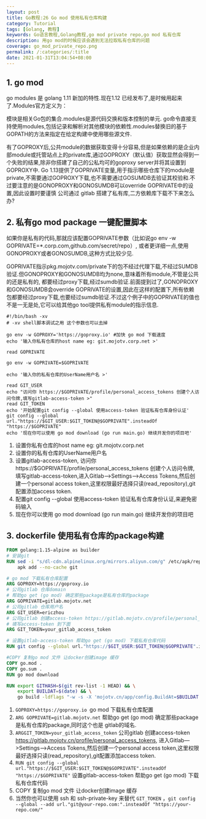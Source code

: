 ```yaml
---
layout: post
title: Go教程:26 Go mod 使用私有仓库构建
category: Tutorial
tags: [Golang, 教程]
keywords: Go语言教程,Golang教程,go mod private repo,go mod 私有仓库
description: 用go mod的时候应该会遇到无法拉取私有仓库的问题
coverage: go_mod_private_repo.png
permalink: /:categories/:title
date: 2021-01-31T13:04:54+08:00
---
```


## 1. go mod

go modules 是 golang 1.11 新加的特性.现在1.12 已经发布了,是时候用起来了.Modules官方定义为：

模块是相关Go包的集合.modules是源代码交换和版本控制的单元. go命令直接支持使用modules,包括记录和解析对其他模块的依赖性.modules替换旧的基于GOPATH的方法来指定在给定构建中使用哪些源文件.

有了GOPROXY后,公共module的数据获取变得十分容易,但是如果依赖的是企业内部module或托管站点上的private库,通过GOPROXY（默认值）获取显然会得到一个失败的结果,除非你搭建了自己的公私均可的goproxy
server并将其设置到GOPROXY中.
Go 1.13提供了GOPRIVATE变量,用于指示哪些仓库下的module是private,不需要通过GOPROXY下载,也不需要通过GOSUMDB去验证其校验和.不过要注意的是GONOPROXY和GONOSUMDB可以override
GOPRIVATE中的设置,因此设置时要谨慎
公司通过 gitlab 搭建了私有库,二方依赖库下载不下来怎么办?

## 2. 私有go mod package 一键配置脚本

如果你是私有的代码,那就应该配置GOPRIVATE参数（比如说go env -w GOPRIVATE=*.corp.com,github.com/secret/repo）,
或者更详细一点,使用GONOPROXY或者GONOSUMDB,这种方式比较少见.

GOPRIVATE指示pkg.mojotv.com/private下的包不经过代理下载,不经过SUMDB验证.但GONOPROXY和GONOSUMDB均为none,意味着所有module,不管是公共的还是私有的,
都要经过proxy下载,经过sumdb验证.前面提到过了,GONOPROXY和GONOSUMDB会override GOPRIVATE的设置,因此在这样的配置下,所有依赖包都要经过proxy下载,也要经过sumdb验证.不过这个例子中的GOPRIVATE的值也不是一无是处,它可以给其他go
tool提供私有module的指示信息.

```shell
#!/bin/bash -xv
# -xv shell脚本调试之用 这个参数也可以去掉

go env -w GOPROXY='https://goproxy.io' #加快 go mod 下载速度
echo '输入你私有仓库的host name eg: git.mojotv.corp.net >'

read GOPRIVATE

go env -w GOPRIVATE=$GOPRIVATE

echo '输入你的私有仓库的UserName用户名 >'

read GIT_USER
echo "访问你 https://$GOPRIVATE/profile/personal_access_tokens 创建个人访问令牌,填写gitlab-access-token >"
read GIT_TOKEN
echo '开始配置git config --global 使用access-token 验证私有仓库身份认证'
git config --global url."https://$GIT_USER:$GIT_TOKEN@$GOPRIVATE".insteadOf "https://$GOPRIVATE"
echo '现在你可以使用 go mod download (go run main.go) 继续开发你的项目吧'
```

1. 设置你私有仓库的host name eg: git.mojotv.corp.net
2. 设置你的私有仓库的UserName用户名
3. 设置gitlab-access-token, 访问你 https://$GOPRIVATE/profile/personal_access_tokens 创建个人访问令牌,填写gitlab-access-token,进入Gitlab—>Settings—>Access Tokens,然后创建一个personal
   access token,这里权限最好选择只读(read_repository),git配置添加access token.
4. 配置git config --global 使用access-token 验证私有仓库身份认证,来避免密码输入
5. 现在你可以使用 go mod download (go run main.go) 继续开发你的项目吧

## 3. dockerfile 使用私有仓库的package构建

```dockerfile
FROM golang:1.15-alpine as builder
# 安装git
RUN sed -i "s/dl-cdn.alpinelinux.org/mirrors.aliyun.com/g" /etc/apk/repositories &&\
    apk add --no-cache git

# go mod 下载私有仓库配置
ARG GOPROXY=https://goproxy.io
# 公司gitlab 仓库domain
# 帮助go get (go mod) 确定那些package是私有仓库的package
ARG GOPRIVATE=gitlab.mojotv.net
# 公司gitlab 仓库用户名
ARG GIT_USER=ericzhou
# 公司gitlab 创建access-token https://gitlab.mojotv.cn/profile/personal_access_tokens
# 填写access-token 到下面
ARG GIT_TOKEN=your_gitlab_access_token

# 设置gitlab-access-token 帮助go get (go mod) 下载私有仓库代码
RUN git config --global url."https://$GIT_USER:$GIT_TOKEN@$GOPRIVATE".insteadOf "https://$GOPRIVATE"

#COPY 复制go mod 文件 让docker创建image 缓存
COPY go.mod .
COPY go.sum .
RUN go mod download

RUN export GITHASH=$(git rev-list -1 HEAD) && \
    export BUILDAT=$(date) && \
    go build -ldflags "-w -s -X 'mojotv.cn/app/config.BuildAt=$BUILDAT' -X 'mojotv.cn/app/config.GitHash=$GITHASH'" -o awesomeApp

```

1. `GOPROXY=https://goproxy.io `go mod 下载私有仓库配置
2. `ARG GOPRIVATE=gitlab.mojotv.net` 帮助go get (go mod) 确定那些package是私有仓库的package,同时这个也是 gitlab的域名.
3. `ARGGIT_TOKEN=your_gitlab_access_token`  公司gitlab 创建access-token https://gitlab.mojotv.cn/profile/personal_access_tokens, 进入Gitlab—>Settings—>Access Tokens,然后创建一个personal
   access token,这里权限最好选择只读(read_repository),git配置添加access token.
4. `RUN git config --global url."https://$GIT_USER:$GIT_TOKEN@$GOPRIVATE".insteadOf "https://$GOPRIVATE"` 设置gitlab-access-token 帮助go get (go mod) 下载私有仓库代码
5. COPY 复制go mod 文件 让docker创建image 缓存
6. 当然你也可以使用 ssh 和 ssh-private-key 来替代 `GIT_TOKEN` ，`git config --global --add url."git@your-repo.com:".insteadOf "https://your-repo.com/"`

